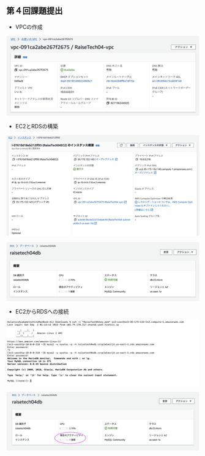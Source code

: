 ## 第４回課題提出

- VPCの作成

![画像](image/vpc04img.png)

- EC2とRDSの構築

![画像](image/ec204img.png)

![画像](image/rds04img.png)

- EC2からRDSへの接続

![画像](image/terminal04.png)

![画像](image/rds04-2img.png)

